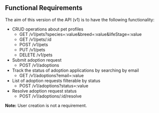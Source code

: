 ## Functional Requirements

The aim of this version of the API (v1) is to have the following functionality:
* CRUD operations about pet profiles
    * GET /v1/pets?species=:value&breed=:value&lifeStage=:value
    * GET /v1/pets/:id
    * POST /v1/pets
    * PUT /v1/pets
    * DELETE /v1/pets
* Submit adoption request
    * POST /v1/adoptions
* Track the status of adoption applications by searching by email
    * GET /v1/adoptions?email=:value
* List of adoption requests filterable by status
    * POST /v1/adoptions?status=:value
* Resolve adoption request status
    * POST /v1/adoptions/:id/resolve

**Note:** User creation is not a requirement.
